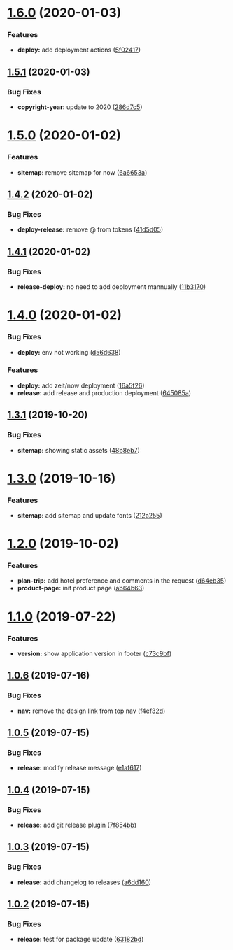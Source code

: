 # [1.6.0](https://github.com/tourepedia/www/compare/v1.5.1...v1.6.0) (2020-01-03)


### Features

* **deploy:** add deployment actions ([5f02417](https://github.com/tourepedia/www/commit/5f0241758db3318c91a02f3358e2bb29718e728d))

## [1.5.1](https://github.com/tourepedia/www/compare/v1.5.0...v1.5.1) (2020-01-03)


### Bug Fixes

* **copyright-year:** update to 2020 ([286d7c5](https://github.com/tourepedia/www/commit/286d7c5))

# [1.5.0](https://github.com/tourepedia/www/compare/v1.4.2...v1.5.0) (2020-01-02)


### Features

* **sitemap:** remove sitemap for now ([6a6653a](https://github.com/tourepedia/www/commit/6a6653a))

## [1.4.2](https://github.com/tourepedia/www/compare/v1.4.1...v1.4.2) (2020-01-02)


### Bug Fixes

* **deploy-release:** remove @ from tokens ([41d5d05](https://github.com/tourepedia/www/commit/41d5d05))

## [1.4.1](https://github.com/tourepedia/www/compare/v1.4.0...v1.4.1) (2020-01-02)


### Bug Fixes

* **release-deploy:** no need to add deployment mannually ([11b3170](https://github.com/tourepedia/www/commit/11b3170))

# [1.4.0](https://github.com/tourepedia/www/compare/v1.3.1...v1.4.0) (2020-01-02)


### Bug Fixes

* **deploy:** env not working ([d56d638](https://github.com/tourepedia/www/commit/d56d638))


### Features

* **deploy:** add zeit/now deployment ([16a5f26](https://github.com/tourepedia/www/commit/16a5f26))
* **release:** add release and production deployment ([645085a](https://github.com/tourepedia/www/commit/645085a))

## [1.3.1](https://github.com/tourepedia/www/compare/v1.3.0...v1.3.1) (2019-10-20)


### Bug Fixes

* **sitemap:** showing static assets ([48b8eb7](https://github.com/tourepedia/www/commit/48b8eb7))

# [1.3.0](https://github.com/tourepedia/www/compare/v1.2.0...v1.3.0) (2019-10-16)


### Features

* **sitemap:** add sitemap and update fonts ([212a255](https://github.com/tourepedia/www/commit/212a255))

# [1.2.0](https://github.com/tourepedia/www/compare/v1.1.0...v1.2.0) (2019-10-02)


### Features

* **plan-trip:** add hotel preference and comments in the request ([d64eb35](https://github.com/tourepedia/www/commit/d64eb35))
* **product-page:** init product page ([ab64b63](https://github.com/tourepedia/www/commit/ab64b63))

# [1.1.0](https://github.com/tourepedia/www/compare/v1.0.6...v1.1.0) (2019-07-22)


### Features

* **version:** show application version in footer ([c73c9bf](https://github.com/tourepedia/www/commit/c73c9bf))

## [1.0.6](https://github.com/tourepedia/www/compare/v1.0.5...v1.0.6) (2019-07-16)


### Bug Fixes

* **nav:** remove the design link from top nav ([f4ef32d](https://github.com/tourepedia/www/commit/f4ef32d))

## [1.0.5](https://github.com/tourepedia/www/compare/v1.0.4...v1.0.5) (2019-07-15)


### Bug Fixes

* **release:** modify release message ([e1af617](https://github.com/tourepedia/www/commit/e1af617))

## [1.0.4](https://github.com/tourepedia/www/compare/v1.0.3...v1.0.4) (2019-07-15)


### Bug Fixes

* **release:** add git release plugin ([7f854bb](https://github.com/tourepedia/www/commit/7f854bb))

## [1.0.3](https://github.com/tourepedia/www/compare/v1.0.2...v1.0.3) (2019-07-15)


### Bug Fixes

* **release:** add changelog to releases ([a6dd160](https://github.com/tourepedia/www/commit/a6dd160))

## [1.0.2](https://github.com/tourepedia/www/compare/v1.0.1...v1.0.2) (2019-07-15)


### Bug Fixes

* **release:** test for package update ([63182bd](https://github.com/tourepedia/www/commit/63182bd))
